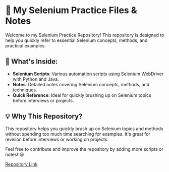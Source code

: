 # 🚀 My Selenium Practice Files & Notes

Welcome to my Selenium Practice Repository! This repository is designed to help you quickly refer to essential Selenium concepts, methods, and practical examples.

## 📖 What's Inside:
- **Selenium Scripts**: Various automation scripts using Selenium WebDriver with Python and Java.
- **Notes**: Detailed notes covering Selenium concepts, methods, and techniques.
- **Quick Reference**: Ideal for quickly brushing up on Selenium topics before interviews or projects.

## 💡 Why This Repository?
This repository helps you quickly brush up on Selenium topics and methods without spending too much time searching for examples. It's great for revision before interviews or working on projects.


Feel free to contribute and improve the repository by adding more scripts or notes! 😃

[Repository Link](https://github.com/dineshsundar30/selenium)
